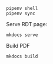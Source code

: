 ```
pipenv shell
pipenv sync
```

Serve RDT page:
```
mkdocs serve
```

Build PDF
```
mkdocs build
```
